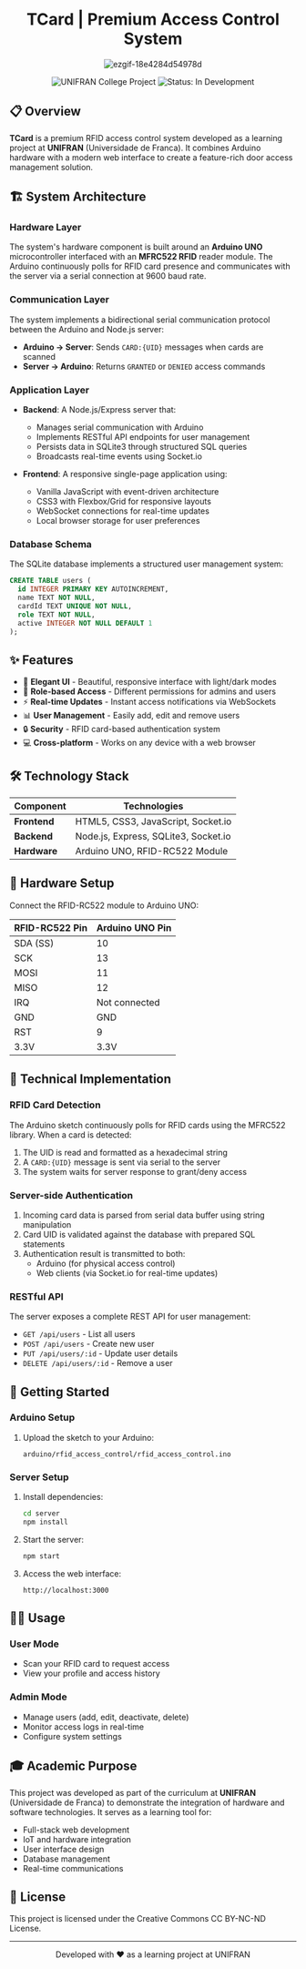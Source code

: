 <div align="center">
<h1>TCard | Premium Access Control System</h1>
  
  ![ezgif-18e4284d54978d](https://github.com/user-attachments/assets/4e7233ed-80b6-4c48-826b-b058e5a7781c)
  
</div>
</div>
<div align="center">
  <img src="https://img.shields.io/badge/College%20Project-UNIFRAN-8E9BAE?style=for-the-badge" alt="UNIFRAN College Project"/>
  <img src="https://img.shields.io/badge/Status-In%20Development-3BB77E?style=for-the-badge" alt="Status: In Development"/>
</div>

## 📋 Overview
**TCard** is a premium RFID access control system developed as a learning project at **UNIFRAN** (Universidade de Franca). It combines Arduino hardware with a modern web interface to create a feature-rich door access management solution.

## 🏗️ System Architecture

### Hardware Layer
The system's hardware component is built around an **Arduino UNO** microcontroller interfaced with an **MFRC522 RFID** reader module. The Arduino continuously polls for RFID card presence and communicates with the server via a serial connection at 9600 baud rate.

### Communication Layer
The system implements a bidirectional serial communication protocol between the Arduino and Node.js server:
- **Arduino → Server**: Sends `CARD:{UID}` messages when cards are scanned
- **Server → Arduino**: Returns `GRANTED` or `DENIED` access commands

### Application Layer
- **Backend**: A Node.js/Express server that:
  - Manages serial communication with Arduino
  - Implements RESTful API endpoints for user management
  - Persists data in SQLite3 through structured SQL queries
  - Broadcasts real-time events using Socket.io

- **Frontend**: A responsive single-page application using:
  - Vanilla JavaScript with event-driven architecture
  - CSS3 with Flexbox/Grid for responsive layouts
  - WebSocket connections for real-time updates
  - Local browser storage for user preferences

### Database Schema
The SQLite database implements a structured user management system:
```sql
CREATE TABLE users (
  id INTEGER PRIMARY KEY AUTOINCREMENT,
  name TEXT NOT NULL,
  cardId TEXT UNIQUE NOT NULL,
  role TEXT NOT NULL,
  active INTEGER NOT NULL DEFAULT 1
);
```

## ✨ Features

- 🎨 **Elegant UI** - Beautiful, responsive interface with light/dark modes
- 👤 **Role-based Access** - Different permissions for admins and users
- ⚡ **Real-time Updates** - Instant access notifications via WebSockets
- 📊 **User Management** - Easily add, edit and remove users
- 🔒 **Security** - RFID card-based authentication system
- 💻 **Cross-platform** - Works on any device with a web browser

## 🛠️ Technology Stack

| Component | Technologies |
|-----------|-------------|
| **Frontend** | HTML5, CSS3, JavaScript, Socket.io |
| **Backend** | Node.js, Express, SQLite3, Socket.io |
| **Hardware** | Arduino UNO, RFID-RC522 Module |

## 🔌 Hardware Setup

Connect the RFID-RC522 module to Arduino UNO:

| RFID-RC522 Pin | Arduino UNO Pin |
|----------------|-----------------|
| SDA (SS)       | 10              |
| SCK            | 13              |
| MOSI           | 11              |
| MISO           | 12              |
| IRQ            | Not connected   |
| GND            | GND             |
| RST            | 9               |
| 3.3V           | 3.3V            |

## 💾 Technical Implementation

### RFID Card Detection
The Arduino sketch continuously polls for RFID cards using the MFRC522 library. When a card is detected:
1. The UID is read and formatted as a hexadecimal string
2. A `CARD:{UID}` message is sent via serial to the server
3. The system waits for server response to grant/deny access

### Server-side Authentication
1. Incoming card data is parsed from serial data buffer using string manipulation
2. Card UID is validated against the database with prepared SQL statements
3. Authentication result is transmitted to both:
   - Arduino (for physical access control)
   - Web clients (via Socket.io for real-time updates)

### RESTful API
The server exposes a complete REST API for user management:
- `GET /api/users` - List all users
- `POST /api/users` - Create new user
- `PUT /api/users/:id` - Update user details
- `DELETE /api/users/:id` - Remove a user

## 🚀 Getting Started

### Arduino Setup
1. Upload the sketch to your Arduino:
   ```
   arduino/rfid_access_control/rfid_access_control.ino
   ```

### Server Setup
1. Install dependencies:
   ```bash
   cd server
   npm install
   ```

2. Start the server:
   ```bash
   npm start
   ```

3. Access the web interface:
   ```
   http://localhost:3000
   ```

## 🧑‍💻 Usage

### User Mode
- Scan your RFID card to request access
- View your profile and access history

### Admin Mode
- Manage users (add, edit, deactivate, delete)
- Monitor access logs in real-time
- Configure system settings

## 🎓 Academic Purpose

This project was developed as part of the curriculum at **UNIFRAN** (Universidade de Franca) to demonstrate the integration of hardware and software technologies. It serves as a learning tool for:

- Full-stack web development
- IoT and hardware integration
- User interface design
- Database management
- Real-time communications

## 📄 License

This project is licensed under the Creative Commons CC BY-NC-ND License.

---

<div align="center">
  <p>Developed with ❤️ as a learning project at UNIFRAN</p>
</div> 
